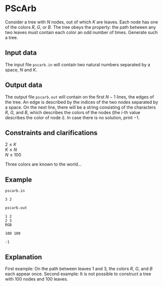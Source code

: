 # PScArb

Consider a tree with $N$ nodes, out of which $K$ are leaves. Each node has one of the colors $R$, $G$, or $B$. The tree obeys the property: the path between any two leaves must contain each color an odd number of times. Generate such a tree.

## Input data

The input file `pscarb.in` will contain two natural numbers separated by a space, $N$ and $K$.

## Output data

The output file `pscarb.out` will contain on the first $N-1$ lines, the edges of the tree. An edge is described by the indices of the two nodes separated by a space. On the next line, there will be a string consisting of the characters $R$, $G$, and $B$, which describes the colors of the nodes (the $i$-th value describes the color of node $i$). In case there is no solution, print $-1$. 

## Constraints and clarifications

$2 \leq K$  
$K \leq N$  
$N \leq 100$  

Three colors are known to the world...

## Example

`pscarb.in`  
```
3 2
```

`pscarb.out`  
```
1 2
2 3
RGB
```

`100 100`
```
-1
```

## Explanation

First example: On the path between leaves $1$ and $3$, the colors $R$, $G$, and $B$ each appear once.
Second example: It is not possible to construct a tree with $100$ nodes and $100$ leaves.